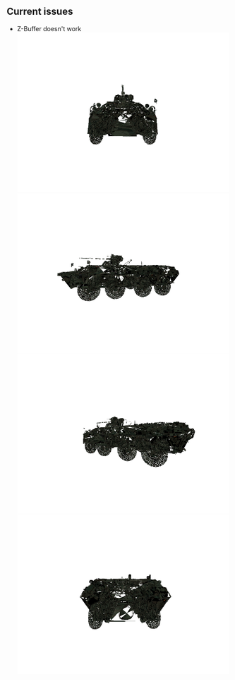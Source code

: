## Current issues
* Z-Buffer doesn't work
![alt text](https://github.com/MatejaMaric/erender/blob/master/shots/1.png "Shot 1")
![alt text](https://github.com/MatejaMaric/erender/blob/master/shots/2.png "Shot 2")
![alt text](https://github.com/MatejaMaric/erender/blob/master/shots/3.png "Shot 3")
![alt text](https://github.com/MatejaMaric/erender/blob/master/shots/4.png "Shot 4")
